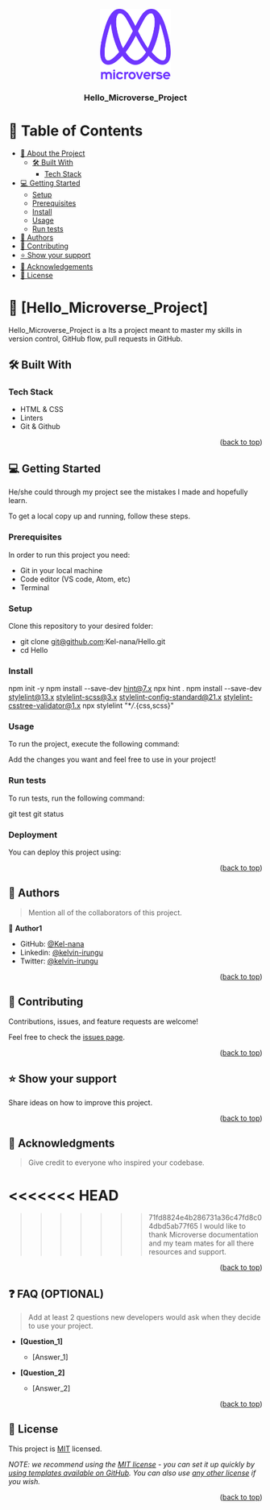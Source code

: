 <a name="readme-top"></a>

<!--
HOW TO USE:
This is an example of how you may give instructions on setting up your project locally.

Modify this file to match your project and remove sections that don't apply.

REQUIRED SECTIONS:
- Table of Contents
- About the Project
  - Built With
  - Live Demo
- Getting Started
- Authors
- Future Features
- Contributing
- Show your support
- Acknowledgements
- License

OPTIONAL SECTIONS:
- FAQ

After you're finished please remove all the comments and instructions!
-->

<div align="center">
 
  <img src="murple_logo.png" alt="logo" width="140"  height="auto" />
  <br/>

  <h3><b>Hello_Microverse_Project</b></h3>

</div>

<!-- TABLE OF CONTENTS -->

# 📗 Table of Contents

- [📖 About the Project](#about-project)
  - [🛠 Built With](#built-with)
    - [Tech Stack](#tech-stack)
- [💻 Getting Started](#getting-started)
  - [Setup](#setup)
  - [Prerequisites](#prerequisites)
  - [Install](#install)
  - [Usage](#usage)
  - [Run tests](#run-tests)
- [👥 Authors](#authors)
- [🤝 Contributing](#contributing)
- [⭐️ Show your support](#support)
- [🙏 Acknowledgements](#acknowledgements)
- [📝 License](#license)
<!-- PROJECT DESCRIPTION -->

# 📖 [Hello_Microverse_Project] <a name="about-project"></a>

Hello_Microverse_Project is a Its a project meant to master my skills in version control, GitHub flow, pull requests in GitHub.

## 🛠 Built With <a name="built-with"></a>

### Tech Stack <a name="tech-stack"></a>

- HTML & CSS
- Linters
- Git & Github

<p align="right">(<a href="#readme-top">back to top</a>)</p>

<!-- LIVE DEMO -->

## 💻 Getting Started <a name="getting-started"></a>

He/she could through my project see the mistakes I made and hopefully learn.

To get a local copy up and running, follow these steps.

### Prerequisites

In order to run this project you need:

- Git in your local machine
- Code editor (VS code, Atom, etc)
- Terminal

<!--
Example command:

```sh
 gem install rails
```
 -->

### Setup

Clone this repository to your desired folder:

- git clone git@github.com:Kel-nana/Hello.git
- cd Hello
<!--
Example commands:

```sh
  cd my-folder
  git clone git@github.com:myaccount/my-project.git
```

--->

### Install

npm init -y
npm install --save-dev hint@7.x
npx hint .
npm install --save-dev stylelint@13.x stylelint-scss@3.x stylelint-config-standard@21.x stylelint-csstree-validator@1.x
npx stylelint "\*_/_.{css,scss}"

<!--
Example command:

```sh
  cd my-project
  gem install
```
--->

### Usage

To run the project, execute the following command:

Add the changes you want and feel free to use in your project!

<!--
Example command:

```sh
  rails server
```
--->

### Run tests

To run tests, run the following command:

git test
git status

<!--
Example command:

```sh
  bin/rails test test/models/article_test.rb
```
--->

### Deployment

You can deploy this project using:

<!--
Example:

```sh

```
 -->

<p align="right">(<a href="#readme-top">back to top</a>)</p>

<!-- AUTHORS -->

## 👥 Authors <a name="authors"></a>

> Mention all of the collaborators of this project.

👤 **Author1**

- GitHub: [@Kel-nana](https://github.com/Kel-nana)
- Linkedin: [@kelvin-irungu](https://www.linkedin.com/in/kelvin-irungu-838923249/)
- Twitter: [@kelvin-irungu](https://www.linkedin.com/in/kelvin-irungu-838923249/)

<p align="right">(<a href="#readme-top">back to top</a>)</p>

<!-- FUTURE FEATURES -->

<!-- CONTRIBUTING -->

## 🤝 Contributing <a name="contributing"></a>

Contributions, issues, and feature requests are welcome!

Feel free to check the [issues page](https://twitter.com/home?lang=en).

<p align="right">(<a href="#readme-top">back to top</a>)</p>

<!-- SUPPORT -->

## ⭐️ Show your support <a name="support"></a>

Share ideas on how to improve this project.

<p align="right">(<a href="#readme-top">back to top</a>)</p>

<!-- ACKNOWLEDGEMENTS -->

## 🙏 Acknowledgments <a name="acknowledgements"></a>

> Give credit to everyone who inspired your codebase.

# <<<<<<< HEAD

> > > > > > > 71fd8824e4b286731a36c47fd8c04dbd5ab77f65
> > > > > > > I would like to thank Microverse documentation and my team mates for all there resources and support.

<p align="right">(<a href="#readme-top">back to top</a>)</p>

<!-- FAQ (optional) -->

## ❓ FAQ (OPTIONAL) <a name="faq"></a>

> Add at least 2 questions new developers would ask when they decide to use your project.

- **[Question_1]**

  - [Answer_1]

- **[Question_2]**

  - [Answer_2]

<p align="right">(<a href="#readme-top">back to top</a>)</p>

<!-- LICENSE -->

## 📝 License <a name="license"></a>

This project is [MIT](https://choosealicense.com/licenses/mit/) licensed.

_NOTE: we recommend using the [MIT license](https://choosealicense.com/licenses/mit/) - you can set it up quickly by [using templates available on GitHub](https://docs.github.com/en/communities/setting-up-your-project-for-healthy-contributions/adding-a-license-to-a-repository). You can also use [any other license](https://choosealicense.com/licenses/) if you wish._

<p align="right">(<a href="#readme-top">back to top</a>)</p>
